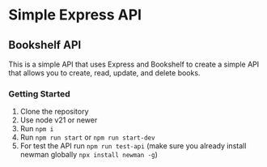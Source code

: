 # Simple Express API
## Bookshelf API

This is a simple API that uses Express and Bookshelf to create a simple API that allows you to create, read, update, and delete books.

### Getting Started
1. Clone the repository
2. Use node v21 or newer
3. Run `npm i`
4. Run `npm run start` or `npm run start-dev`
5. For test the API run `npm run test-api` (make sure you already install newman globally `npx install newman -g`)
   